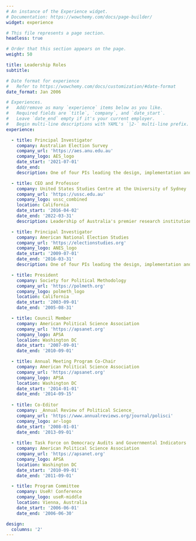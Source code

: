 ```yaml
---
# An instance of the Experience widget.
# Documentation: https://wowchemy.com/docs/page-builder/
widget: experience

# This file represents a page section.
headless: true

# Order that this section appears on the page.
weight: 50

title: Leadership Roles
subtitle:

# Date format for experience
#   Refer to https://wowchemy.com/docs/customization/#date-format
date_format: Jan 2006

# Experiences.
#   Add/remove as many `experience` items below as you like.
#   Required fields are `title`, `company`, and `date_start`.
#   Leave `date_end` empty if it's your current employer.
#   Begin multi-line descriptions with YAML's `|2-` multi-line prefix.
experience:

  - title: Principal Investigator
    company: Australian Election Survey
    company_url: 'https://aes.anu.edu.au'
    company_logo: AES_logo
    date_start: '2021-07-01'
    date_end: 
    description: One of four PIs leading the design, implementation and curation of the leading study of political attitudes and behaviour in Australia.

  - title: CEO and Professor
    company: United States Studies Centre at the University of Sydney
    company_url: 'https://ussc.edu.au'
    company_logo: ussc_combined
    location: California
    date_start: '2016-04-02'
    date_end: '2022-03-31'
    description: Leadership of Australia's premier research institution on the United States and of Australia's relationship with the United States.   Annual budget of $7-10M, responsible to a Board of Directors co-appointed by the University of Sydney and the American Australian Association.

  - title: Principal Investigator
    company: American National Election Studies
    company_url: 'https://electionstudies.org'
    company_logo: ANES_logo
    date_start: '2009-07-01'
    date_end: '2016-03-31'
    description: One of four PIs leading the design, implementation and curation of the world's longest running and most authoritative study of mass political attitudes and behavior.  Funded by the National Science Foundation at approx USD $9M per 4 yr election cycle.

  - title: President 
    company: Society for Political Methodology
    company_url: 'https://polmeth.org'
    company_logo: polmeth_logo
    location: California
    date_start: '2003-09-01'
    date_end: '2005-08-31'

  - title: Council Member
    company: American Political Science Association
    company_url: 'https://apsanet.org'
    company_logo: APSA
    localion: Washington DC
    date_start: '2007-09-01'
    date_end: '2010-09-01'

  - title: Annual Meeting Program Co-Chair
    company: American Political Science Association
    company_url: 'https://apsanet.org'
    company_logo: APSA
    location: Washington DC
    date_start: '2014-01-01'
    date_end: '2014-09-15'
    
  - title: Co-Editor
    company: _Annual Review of Political Science_
    company_url: 'https://www.annualreviews.org/journal/polisci'
    company_logo: ar-logo
    date_start: '2008-01-01'
    date_end: '2013-09-01'
    
  - title: Task Force on Democracy Audits and Governmental Indicators
    company: American Political Science Association
    company_url: 'https://apsanet.org'
    company_logo: APSA
    location: Washington DC
    date_start: '2010-09-01'
    date_end: '2011-09-01'

  - title: Program Committee
    company: UseR! Conference
    company_logo: useR-middle
    location: Vienna, Australia
    date_start: '2006-06-01'
    date_end: '2006-06-30'

design:
  columns: '2'
---
```

